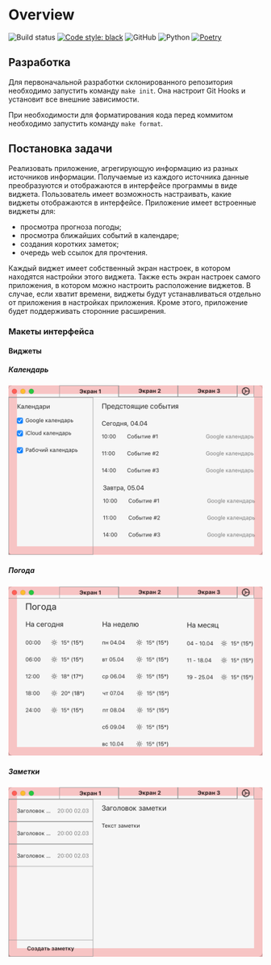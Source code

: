 # Overview

![Build status](https://img.shields.io/github/workflow/status/paper-lark/python-overview-project/CI)
[![Code style: black](https://img.shields.io/badge/code%20style-black-000000.svg)](https://github.com/psf/black)
![GitHub](https://img.shields.io/github/license/paper-lark/python-overview-project)
![Python](https://img.shields.io/badge/python-%5E3.7-brightgreen)
[![Poetry](https://img.shields.io/badge/dependencies-poetry-blue)](https://python-poetry.org)

## Разработка

Для первоначальной разработки склонированного репозитория необходимо запустить команду `make init`.
Она настроит Git Hooks и установит все внешние зависимости.

При необходимости для форматирования кода перед коммитом необходимо запустить команду `make format`.

## Постановка задачи

Реализовать приложение, агрегирующую информацию из разных источников информации.
Получаемые из каждого источника данные преобразуются и отображаются в интерфейсе программы в виде виджета.
Пользователь имеет возможность настраивать, какие виджеты отображаются в интерфейсе.
Приложение имеет встроенные виджеты для:
- просмотра прогноза погоды;
- просмотра ближайших событий в календаре;
- создания коротких заметок;
- очередь web ссылок для прочтения.

Каждый виджет имеет собственный экран настроек, в котором находятся настройки этого виджета.
Также есть экран настроек самого приложения, в котором можно настроить расположение виджетов.
В случае, если хватит времени, виджеты будут устанавливаться отдельно от приложения в настройках приложения. 
Кроме этого, приложение будет поддерживать сторонние расширения.

### Макеты интерфейса

#### Виджеты

##### Календарь
![Calendar design draft](docs/Calendar%20widget.png)

##### Погода
![Weather design draft](docs/Weather%20widget.png)

##### Заметки
![Notes design draft](docs/Note%20widget.png)

